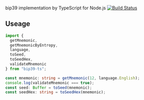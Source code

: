 bip39 implementation by TypeScript for Node.js [![Build Status](https://travis-ci.org/islishude/bip39.svg?branch=master)](https://travis-ci.org/islishude/bip39)

## Useage

```typescript
import {
  getMnemonic,
  getMnemonicByEntropy,
  language,
  toSeed,
  toSeedHex,
  validateMnemonic
} from "bip39-ts";

const mnemonic: string = getMnemonic(12, language.English);
console.log(validateMnemonic === true);
const seed: Buffer = toSeed(mnemonic);
const seedHex: string = toSeedHex(mnemonic);
```
